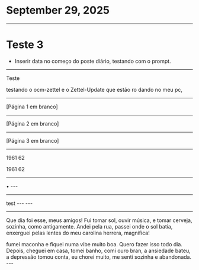 # September 29, 2025

---

# Teste 3

- Inserir data no começo do poste diário, testando com o prompt.

---

Teste

testando o ocm-zettel e o
Zettel-Update que estão ro
dando no meu pc,

---

[Página 1 em branco]

---

[Página 2 em branco]

---

[Página 3 em branco]

---

1961 62

1961 62

---

•
    ---
    
---
test
    ---
    ---

---
Que dia foi esse, meus amigos!
Fui tomar sol, ouvir música, e tomar cerveja, sozinha, como antigamente. Andei pela rua, passei onde o sol batia, enxerguei pelas lentes do meu carolina herrera, magnífica!

fumei maconha e fiquei numa vibe muito boa. Quero fazer isso todo dia.
Depois, cheguei em casa, tomei banho, comi ouro bran, a ansiedade bateu, a depressão tomou conta, eu chorei muito, me senti sozinha e abandonada.
    ---